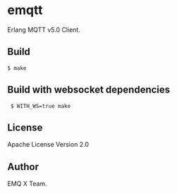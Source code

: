 emqtt
=====

Erlang MQTT v5.0 Client.

Build
-----

    $ make

Build with websocket dependencies
---------------------------------

     $ WITH_WS=true make

## License

Apache License Version 2.0

## Author

EMQ X Team.

